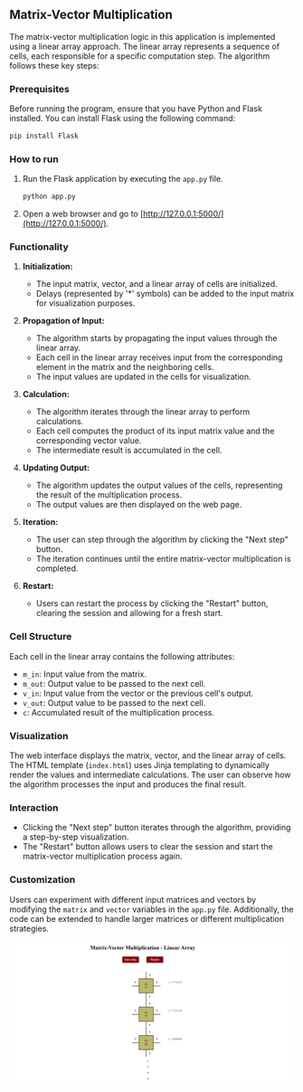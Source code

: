 ## Matrix-Vector Multiplication 

The matrix-vector multiplication logic in this application is implemented using a linear array approach. The linear array represents a sequence of cells, each responsible for a specific computation step. The algorithm follows these key steps:

### Prerequisites

Before running the program, ensure that you have Python and Flask installed. You can install Flask using the following command:

```bash
pip install Flask
```

### How to run

1. Run the Flask application by executing the `app.py` file.
    ```bash
    python app.py
    ```
2. Open a web browser and go to [http://127.0.0.1:5000/](http://127.0.0.1:5000/).


### Functionality

1. **Initialization:**
   - The input matrix, vector, and a linear array of cells are initialized.
   - Delays (represented by '*' symbols) can be added to the input matrix for visualization purposes.

2. **Propagation of Input:**
   - The algorithm starts by propagating the input values through the linear array.
   - Each cell in the linear array receives input from the corresponding element in the matrix and the neighboring cells.
   - The input values are updated in the cells for visualization.

3. **Calculation:**
   - The algorithm iterates through the linear array to perform calculations.
   - Each cell computes the product of its input matrix value and the corresponding vector value.
   - The intermediate result is accumulated in the cell.

4. **Updating Output:**
   - The algorithm updates the output values of the cells, representing the result of the multiplication process.
   - The output values are then displayed on the web page.

5. **Iteration:**
   - The user can step through the algorithm by clicking the "Next step" button.
   - The iteration continues until the entire matrix-vector multiplication is completed.

6. **Restart:**
   - Users can restart the process by clicking the "Restart" button, clearing the session and allowing for a fresh start.

### Cell Structure

Each cell in the linear array contains the following attributes:

- `m_in`: Input value from the matrix.
- `m_out`: Output value to be passed to the next cell.
- `v_in`: Input value from the vector or the previous cell's output.
- `v_out`: Output value to be passed to the next cell.
- `c`: Accumulated result of the multiplication process.

### Visualization

The web interface displays the matrix, vector, and the linear array of cells. The HTML template (`index.html`) uses Jinja templating to dynamically render the values and intermediate calculations. The user can observe how the algorithm processes the input and produces the final result.

### Interaction

- Clicking the "Next step" button iterates through the algorithm, providing a step-by-step visualization.
- The "Restart" button allows users to clear the session and start the matrix-vector multiplication process again.

### Customization

Users can experiment with different input matrices and vectors by modifying the `matrix` and `vector` variables in the `app.py` file. Additionally, the code can be extended to handle larger matrices or different multiplication strategies.

![First page](https://github.com/IuliaVrabie/Matrix-Vector-Multiplication/blob/2787871f4cf65de727565644fb6f20dce9583d7e/mvm.png)
